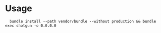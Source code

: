 # Usage

      bundle install --path vendor/bundle --without production && bundle exec shotgun -o 0.0.0.0
